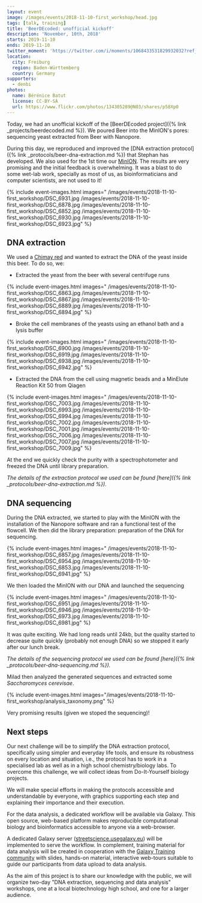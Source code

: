 ```yaml
---
layout: event
image: /images/events/2018-11-10-first_workshop/head.jpg
tags: [talk, training]
title: 'BeerDEcoded: unofficial kickoff'
description: 'November, 10th, 2018'
starts: 2019-11-10
ends: 2019-11-10
twitter_moment: 'https://twitter.com/i/moments/1068433531829932032?ref_src=twsrc%5Etfw'
location:
  city: Freiburg
  region: Baden-Württemberg
  country: Germany
supporters:
  - denbi
photos:
  name: Bérénice Batut
  license: CC-BY-SA
  url: https://www.flickr.com/photos/134305289@N03/shares/p58Xp0
---
```


Today, we had an unofficial kickoff of the [BeerDEcoded
project]({% link _projects/beerdecoded.md %}). We poured Beer into the MinION's
pores: sequencing yeast extracted from Beer with Nanopore.

During this day, we reproduced and improved the [DNA extraction
protocol]({% link _protocols/beer-dna-extraction.md %}) that Stephan has
developed. We also used for the 1st time our
[MinION](nanoporetech.com/products/minion). The results are very promising and
the initial feedback is overwhelming. It was a blast to do some wet-lab work,
specially as most of us, as bioinformaticians and computer scientists, are not
used to it!

{% include event-images.html images="
  /images/events/2018-11-10-first_workshop/DSC_6931.jpg
  /images/events/2018-11-10-first_workshop/DSC_6878.jpg
  /images/events/2018-11-10-first_workshop/DSC_6852.jpg
  /images/events/2018-11-10-first_workshop/DSC_6930.jpg
  /images/events/2018-11-10-first_workshop/DSC_6923.jpg"
%}

## DNA extraction

We used a [Chimay red](http://chimay.com/bieres/rouge) and wanted to extract the
DNA of the yeast inside this beer. To do so, we:

- Extracted the yeast from the beer with several centrifuge runs

{% include event-images.html images="
  /images/events/2018-11-10-first_workshop/DSC_6863.jpg
  /images/events/2018-11-10-first_workshop/DSC_6867.jpg
  /images/events/2018-11-10-first_workshop/DSC_6889.jpg
  /images/events/2018-11-10-first_workshop/DSC_6894.jpg"
%}

- Broke the cell membranes of the yeasts using an ethanol bath and a lysis buffer

{% include event-images.html images="
  /images/events/2018-11-10-first_workshop/DSC_6900.jpg
  /images/events/2018-11-10-first_workshop/DSC_6919.jpg
  /images/events/2018-11-10-first_workshop/DSC_6938.jpg
  /images/events/2018-11-10-first_workshop/DSC_6942.jpg"
%}

- Extracted the DNA from the cell using magnetic beads and a MinElute Reaction Kit 50 from Qiagen

{% include event-images.html images="
  /images/events/2018-11-10-first_workshop/DSC_7003.jpg
  /images/events/2018-11-10-first_workshop/DSC_6993.jpg
  /images/events/2018-11-10-first_workshop/DSC_6994.jpg
  /images/events/2018-11-10-first_workshop/DSC_7002.jpg
  /images/events/2018-11-10-first_workshop/DSC_7001.jpg
  /images/events/2018-11-10-first_workshop/DSC_7006.jpg
  /images/events/2018-11-10-first_workshop/DSC_7007.jpg
  /images/events/2018-11-10-first_workshop/DSC_7009.jpg"
%}

At the end we quickly check the purity with a spectrophotometer and freezed the
DNA until library preparation.

*The details of the extraction protocol we used can be found [here]({% link
_protocols/beer-dna-extraction.md %}).*

## DNA sequencing

During the DNA extracted, we started to play with the MinION with the
installation of the Nanopore software and ran a functional test of the flowcell.
We then did the library preparation: preparation of the DNA for sequencing.

{% include event-images.html images="
  /images/events/2018-11-10-first_workshop/DSC_6857.jpg
  /images/events/2018-11-10-first_workshop/DSC_6954.jpg
  /images/events/2018-11-10-first_workshop/DSC_6853.jpg
  /images/events/2018-11-10-first_workshop/DSC_6941.jpg"
%}

We then loaded the MinION with our DNA and launched the sequencing

{% include event-images.html images="
  /images/events/2018-11-10-first_workshop/DSC_6951.jpg
  /images/events/2018-11-10-first_workshop/DSC_6946.jpg
  /images/events/2018-11-10-first_workshop/DSC_6973.jpg
  /images/events/2018-11-10-first_workshop/DSC_6981.jpg"
%}

It was quite exciting. We had long reads until 24kb, but the quality started to
decrease quite quickly (probably not enough DNA) so we stopped it early after
our lunch break.

*The details of the sequencing protocol we used can be found [here]({% link
_protocols/beer-dna-sequencing.md %}).*

Milad then analyzed the generated sequences and extracted some *Saccharomyces
cerevisae*.

{% include event-images.html images="/images/events/2018-11-10-first_workshop/analysis_taxonomy.png" %}

Very promising results (given we stoped the sequencing)!

## Next steps

Our next challenge will be to simplify the DNA extraction protocol, specifically
using simpler and everyday life tools, and ensure its robustness on every
location and situation, i.e., the protocol has to work in a specialised lab as
well as in a high school chemistry/biology labs. To overcome this challenge, we
will collect ideas from Do-It-Yourself biology projects.

We will make special efforts in making the protocols accessible and
understandable by everyone, with graphics supporting each step and explaining
their importance and their execution.

For the data analysis, a dedicated workflow will be available via Galaxy.  This
open source, web-based platform makes reproducible computational biology and
bioinformatics accessible to anyone via a web-browser.

A dedicated Galaxy server
([streetscience.usegalaxy.eu](https://streetscience.usegalaxy.eu/)) will be
implemented to serve the workflow. In complement, training material for data
analysis will be created in cooperation with the [Galaxy Training
community](https://galaxyproject.github.io/training-material/) with slides,
hands-on material, interactive web-tours suitable to guide our participants from
data upload to data analysis.

As the aim of this project is to share our knowledge with the public, we will
organize two-day "DNA extraction, sequencing and data analysis" workshops, one
at a local biotechnology high school, and one for a larger audience.
